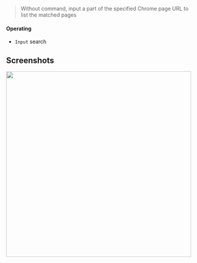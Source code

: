 > Without command, input a part of the specified Chrome page URL to list the matched pages

#### Operating
- `Input` search

## Screenshots
<img src="https://i.imgur.com/v08gg68.png" width="500" />
